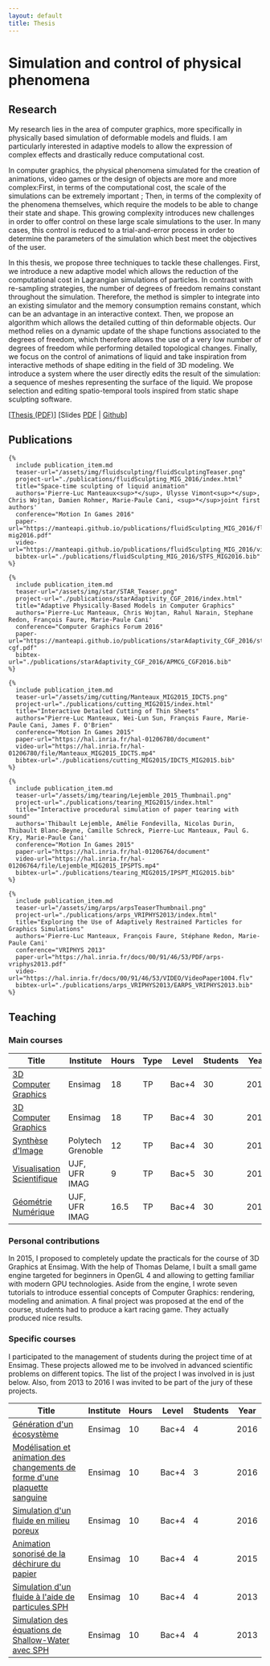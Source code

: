```yaml
---
layout: default
title: Thesis
---
```


# Simulation and control of physical phenomena

## Research

My research lies in the area of computer graphics, more specifically in physically based simulation of deformable models and fluids. 
I am particularly interested in adaptive models to allow the expression of complex effects and drastically reduce computational cost.

In computer graphics, the physical phenomena simulated for the creation of animations, video games or the design of objects are more and more complex:First, in terms of the computational cost, the scale of the simulations can be extremely important ; Then, in terms of the complexity of the phenomena themselves, which require the models to be able to change their state and shape.
This growing complexity introduces new challenges in order to offer control on these large scale simulations to the user. In many cases, this control is reduced to a trial-and-error process in order to determine the parameters of the simulation which best meet the objectives of the user.

In this thesis, we propose three techniques to tackle these challenges. First, we introduce a new adaptive model which allows the reduction of the computational cost in Lagrangian simulations of particles. In contrast with re-sampling strategies, the number of degrees of freedom remains constant throughout the simulation.
Therefore, the method is simpler to integrate into an existing simulator and the memory consumption remains constant, which can be an advantage in an interactive context. Then, we propose an algorithm which allows the detailed cutting of thin deformable objects. Our method relies on a dynamic update of the shape functions associated to the degrees of freedom, which therefore allows the use of a very low number of degrees of freedom while performing detailed topological changes. Finally, we focus on the control of animations of liquid and take inspiration from interactive methods of shape editing in the field of 3D modeling. We introduce a system where the user directly edits the result of the simulation: a sequence of meshes representing the surface of the liquid. We propose selection and editing spatio-temporal tools inspired from static shape sculpting software.

[[Thesis (PDF)](https://manteapi.github.io/publications/thesis/thesis.pdf)] [Slides [PDF](https://manteapi.github.io/publications/thesis/presentation.pdf) | [Github](https://github.com/manteapi/phd-thesis)]

## Publications

    {%
      include publication_item.md
      teaser-url="/assets/img/fluidsculpting/fluidSculptingTeaser.png"
      project-url="./publications/fluidSculpting_MIG_2016/index.html"
      title="Space-time sculpting of liquid animation"
      authors='Pierre-Luc Manteaux<sup>*</sup>, Ulysse Vimont<sup>*</sup>, Chris Wojtan, Damien Rohmer, Marie-Paule Cani, <sup>*</sup>joint first authors'
      conference="Motion In Games 2016"
      paper-url="https://manteapi.github.io/publications/fluidSculpting_MIG_2016/fluidSculpting-mig2016.pdf"
      video-url="https://manteapi.github.io/publications/fluidSculpting_MIG_2016/video/fluidSculpting_mig2016.mp4"
      bibtex-url="./publications/fluidSculpting_MIG_2016/STFS_MIG2016.bib"
    %}

    {%
      include publication_item.md
      teaser-url="/assets/img/star/STAR_Teaser.png"
      project-url="./publications/starAdaptivity_CGF_2016/index.html"
      title="Adaptive Physically-Based Models in Computer Graphics"
      authors='Pierre-Luc Manteaux, Chris Wojtan, Rahul Narain, Stephane Redon, François Faure, Marie-Paule Cani'
      conference="Computer Graphics Forum 2016"
      paper-url="https://manteapi.github.io/publications/starAdaptivity_CGF_2016/starAdaptivity-cgf.pdf"
      bibtex-url="./publications/starAdaptivity_CGF_2016/APMCG_CGF2016.bib"
    %}

    {%
      include publication_item.md
      teaser-url="/assets/img/cutting/Manteaux_MIG2015_IDCTS.png"
      project-url="./publications/cutting_MIG2015/index.html"
      title="Interactive Detailed Cutting of Thin Sheets"
      authors="Pierre-Luc Manteaux, Wei-Lun Sun, François Faure, Marie-Paule Cani, James F. O'Brien"
      conference="Motion In Games 2015"
      paper-url="https://hal.inria.fr/hal-01206780/document"
      video-url="https://hal.inria.fr/hal-01206780/file/Manteaux_MIG2015_IDCTS.mp4"
      bibtex-url="./publications/cutting_MIG2015/IDCTS_MIG2015.bib"
    %}

    {%
      include publication_item.md
      teaser-url="/assets/img/tearing/Lejemble_2015_Thumbnail.png"
      project-url="./publications/tearing_MIG2015/index.html"
      title="Interactive procedural simulation of paper tearing with sound"
      authors='Thibault Lejemble, Amélie Fondevilla, Nicolas Durin, Thibault Blanc-Beyne, Camille Schreck, Pierre-Luc Manteaux, Paul G. Kry, Marie-Paule Cani'
      conference="Motion In Games 2015"
      paper-url="https://hal.inria.fr/hal-01206764/document"
      video-url="https://hal.inria.fr/hal-01206764/file/Lejemble_MIG2015_IPSPTS.mp4"
      bibtex-url="./publications/tearing_MIG2015/IPSPT_MIG2015.bib"
    %}

    {%
      include publication_item.md
      teaser-url="/assets/img/arps/arpsTeaserThumbnail.png"
      project-url="./publications/arps_VRIPHYS2013/index.html"
      title="Exploring the Use of Adaptively Restrained Particles for Graphics Simulations"
      authors='Pierre-Luc Manteaux, François Faure, Stéphane Redon, Marie-Paule Cani'
      conference="VRIPHYS 2013"
      paper-url="https://hal.inria.fr/docs/00/91/46/53/PDF/arps-vriphys2013.pdf"
      video-url="https://hal.inria.fr/docs/00/91/46/53/VIDEO/VideoPaper1004.flv"
      bibtex-url="./publications/arps_VRIPHYS2013/EARPS_VRIPHYS2013.bib"
    %}


## Teaching

### Main courses

| Title | Institute | Hours | Type | Level | Students | Year |
| ----- | --------- | ----- | ---- | ----- | -------- | ---- |
| [3D Computer Graphics](https://chamilo2.grenet.fr/inp/courses/ENSIMAG4MMG3D/document/instructions/index.html) | Ensimag | 18 | TP | Bac+4 | 30 | 2016 |
| [3D Computer Graphics](https://chamilo2.grenet.fr/inp/courses/ENSIMAG4MMG3D/document/instructions/index.html) | Ensimag | 18 | TP | Bac+4 | 30 | 2014 |
| [Synthèse d'Image](./teaching/polytech_syntheseimage/index.html) | Polytech Grenoble | 12 | TP | Bac+4 | 30 | 2014 |
| [Visualisation Scientifique](./teaching/imag_visu/index.html) | UJF, UFR IMAG | 9 | TP | Bac+5 | 30 | 2014 |
| [Géométrie Numérique](./teaching/imag_geonum/index.html) | UJF, UFR IMAG | 16.5 | TP | Bac+4 | 30 | 2014 |

### Personal contributions
        
In 2015, I proposed to completely update the practicals for the course of 3D Graphics at Ensimag. With the help of Thomas Delame, I built a small game engine targeted for beginners in OpenGL 4 and allowing to getting familiar with modern GPU technologies. Aside from the engine, I wrote seven tutorials to introduce essential concepts of Computer Graphics: rendering, modeling and animation. A final project was proposed at the end of the course, students had to produce a kart racing game. They actually produced nice results.

### Specific courses

I participated to the management of students during the project time of at Ensimag. These projects allowed me to be involved in advanced scientific problems on different topics. The list of the project I was involved in is just below. Also, from 2013 to 2016 I was invited to be part of the jury of these projects.

| Title | Institute | Hours | Level | Students | Year |
| ----- | --------- | ----- | ----- | -------- | ---- |
| [Génération d'un écosystème](teaching/ensimag_projetspe/ecosystem/index.html) | Ensimag | 10 | Bac+4 | 4 | 2016 |
| [Modélisation et animation des changements de forme d'une plaquette sanguine](teaching/ensimag_projetspe/blood_plaquettes/index.html) | Ensimag | 10 | Bac+4 | 3 | 2016 |
| [Simulation d'un fluide en milieu poreux](teaching/ensimag_projetspe/sph_porous_media/index.html) | Ensimag | 10 | Bac+4 | 4 | 2016 |
| [Animation sonorisé de la déchirure du papier](teaching/ensimag_projetspe/paper_tearing_sound/index.html) | Ensimag | 10 | Bac+4 | 4 | 2015 |
| [Simulation d'un fluide à l'aide de particules SPH](teaching/ensimag_projetspe/sph_water/index.html) | Ensimag | 10 | Bac+4 | 4 | 2013 |
| [Simulation des équations de Shallow-Water avec SPH](teaching/ensimag_projetspe/sph_shallowwater/index.html) | Ensimag | 10 | Bac+4 | 4 | 2013 |
